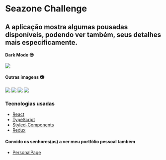 # Seazone Challenge

## A aplicação mostra algumas pousadas disponíveis, podendo ver também, seus detalhes mais especificamente.

#### Dark Mode 😎
![](https://user-images.githubusercontent.com/60564538/120245167-ba0d5c80-c242-11eb-8f81-a9e9338f7b94.gif)

#### Outras imagens 📷

![](https://user-images.githubusercontent.com/60564538/120245654-348aac00-c244-11eb-8c95-8a6a0b335f12.png)
![](https://user-images.githubusercontent.com/60564538/120245655-35bbd900-c244-11eb-853f-fa06ba3da5cd.png)
![](https://user-images.githubusercontent.com/60564538/120245658-37859c80-c244-11eb-82c3-c31d13c84348.png)
![](https://user-images.githubusercontent.com/60564538/120245659-381e3300-c244-11eb-9178-39526c0bb2fb.png)

### Tecnologias usadas

- [React](https://pt-br.reactjs.org/)
- [TypeScript](https://www.typescriptlang.org/)
- [Styled-Components](https://styled-components.com/)
- [Redux](https://redux.js.org/)

#### Convido os senhores(as) a ver meu portfólio pessoal também 

- [PersonalPage](https://nycollasdev.vercel.app/)
